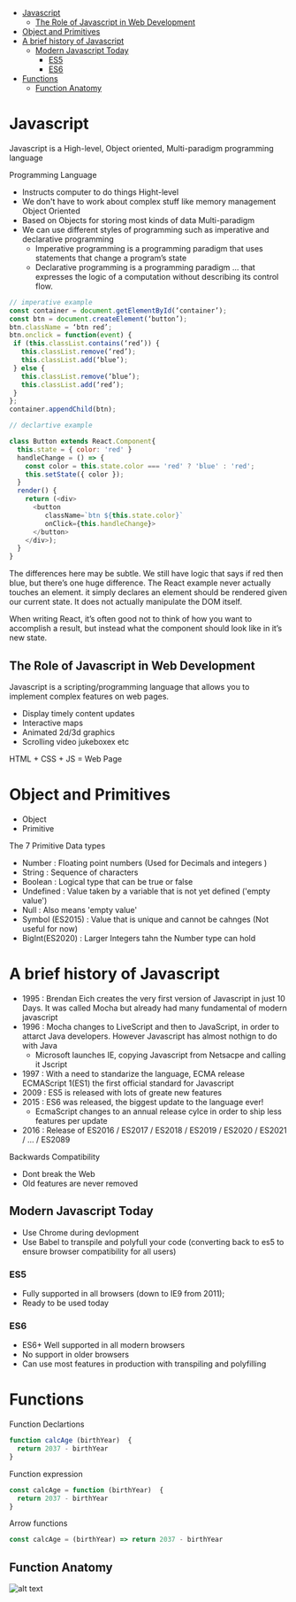 - [Javascript](#javascript)
  - [The Role of Javascript in Web Development](#the-role-of-javascript-in-web-development)
- [Object and Primitives](#object-and-primitives)
- [A brief history of Javascript](#a-brief-history-of-javascript)
  - [Modern Javascript Today](#modern-javascript-today)
    - [ES5](#es5)
    - [ES6](#es6)
- [Functions](#functions)
  - [Function Anatomy](#function-anatomy)

# Javascript
Javascript is a High-level, Object oriented, Multi-paradigm programming language 

Programming Language
- Instructs computer to do things 
Hight-level 
- We don't have to work about complex stuff like memory management 
Object Oriented
-  Based on Objects for storing most kinds of data 
Multi-paradigm 
- We can use different styles of programming such as imperative and declarative programming
  - Imperative programming is a programming paradigm that uses statements that change a program’s state
  - Declarative programming is a programming paradigm … that expresses the logic of a computation without describing its control flow.

```javascript
// imperative example
const container = document.getElementById(‘container’);
const btn = document.createElement(‘button’);
btn.className = ‘btn red’;
btn.onclick = function(event) {
 if (this.classList.contains(‘red’)) {
   this.classList.remove(‘red’);
   this.classList.add(‘blue’);
 } else {
   this.classList.remove(‘blue’);
   this.classList.add(‘red’);
 }
};
container.appendChild(btn);

// declartive example

class Button extends React.Component{
  this.state = { color: 'red' }
  handleChange = () => {
    const color = this.state.color === 'red' ? 'blue' : 'red';
    this.setState({ color });
  }
  render() {
    return (<div>
      <button 
         className=`btn ${this.state.color}`
         onClick={this.handleChange}>
      </button>
    </div>);
  }
}
```
The differences here may be subtle. We still have logic that says if red then blue, but there’s one huge difference. The React example never actually touches an element. it simply declares an element should be rendered given our current state. It does not actually manipulate the DOM itself.

When writing React, it’s often good not to think of how you want to accomplish a result, but instead what the component should look like in it’s new state. 


## The Role of Javascript in Web Development
Javascript is a scripting/programming language that allows you to implement complex features on web pages.
- Display timely content updates 
- Interactive maps
- Animated 2d/3d graphics 
- Scrolling video jukeboxex etc

HTML + CSS + JS = Web Page

# Object and Primitives
- Object 
- Primitive 

The 7 Primitive Data types
- Number : Floating point numbers (Used for Decimals and integers )
- String : Sequence of characters 
- Boolean : Logical type that can be true or false
- Undefined : Value taken by a variable that is not yet defined ('empty value') 
- Null : Also means 'empty value'
- Symbol (ES2015) : Value that is unique and cannot be cahnges (Not useful for now)
- BigInt(ES2020) : Larger Integers tahn the Number type can hold

# A brief history of Javascript 
- 1995 : Brendan Eich creates the very first version of Javascript in just 10 Days. It was called Mocha but already had many fundamental of modern javascript 
- 1996 : Mocha changes to LiveScript and then to JavaScript, in order to attarct Java developers. However Javascript has almost nothign to do with Java
  - Microsoft launches IE, copying Javascript from Netsacpe and calling it Jscript
- 1997 : With a need to standarize the language, ECMA release ECMAScript 1(ES1) the first official standard for Javascript 
- 2009 : ES5 is released with lots of greate new features
- 2015 : ES6 was released, the biggest update to the language ever!
  - EcmaScript changes to an annual release cylce in order to ship less features per update 
- 2016 : Release of ES2016 / ES2017 / ES2018 / ES2019 / ES2020 / ES2021 / … / ES2089

Backwards Compatibility
- Dont break the Web 
- Old features are never removed

## Modern Javascript Today
- Use Chrome during devlopment
- Use Babel to transpile and polyfull your code (converting back to es5 to ensure browser compatibility for all users)
  
### ES5
- Fully supported in all browsers (down to IE9 from 2011);
- Ready to be used today 

### ES6
- ES6+ Well supported in all modern browsers 
- No support in older browsers
- Can use most features in production with transpiling and polyfilling 

# Functions 
Function Declartions 
```javascript
function calcAge (birthYear)  {
  return 2037 - birthYear
}
```

Function expression
```javascript
const calcAge = function (birthYear)  {
  return 2037 - birthYear
}
```

Arrow functions
```javascript
const calcAge = (birthYear) => return 2037 - birthYear
```

## Function Anatomy 
![alt text](https://github.com/shaktish/DevNotes/blob/master/01_Javascript/images/functionAnatomy.png?raw=true "FunctionAnatomy")
